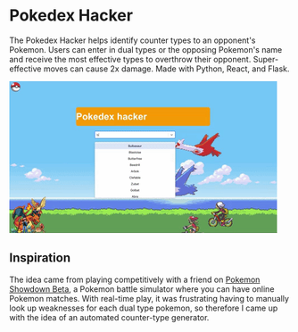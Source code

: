# Pokedex Hacker
The Pokedex Hacker helps identify counter types to an opponent's Pokemon. Users can enter in dual types or the opposing Pokemon's name and receive the most effective types to overthrow their opponent. Super-effective moves can cause 2x damage. Made with Python, React, and Flask.

![pokedexGIF.gif](pokedexGIF.gif)

## Inspiration
The idea came from playing competitively with a friend on [Pokemon Showdown Beta](https://play.pokemonshowdown.com/), a Pokemon battle simulator where you can have online Pokemon matches. With real-time play, it was frustrating having to manually look up weaknesses for each dual type pokemon, so therefore I came up with the idea of an automated counter-type generator.
